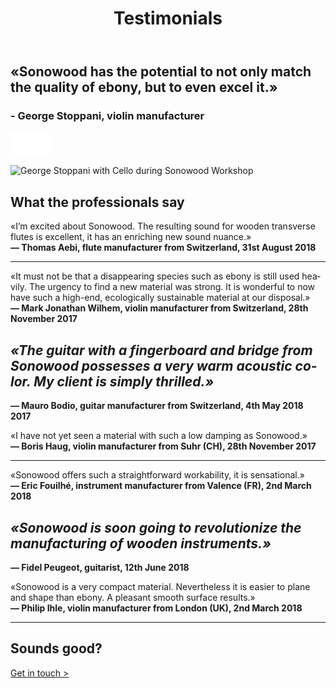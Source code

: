 ﻿---
lang: fr
title: 'Testimonials'
order: 2
---

<div class="full-width-kenburns">
<div class="wrap-bg-image">

## «Sonowood has the potential to not only match the quality of ebony, but to even excel it.»

### \- George Stoppani, violin manufacturer

![arrow down](/assets/images/arrow-d-white.svg)

</div>
<img srcset="/assets/images/testimonial_cover2_2x.jpg"
     src="/assets/images/testimonial_cover2.jpg" alt="George Stoppani with Cello during Sonowood Workshop">
</div>

<div class="full-width">
<div class="wrap -cols2">

## What the professionals say

«I’m excited about Sonowood. The resulting sound for wooden transverse
flutes is excellent, it has an enriching new sound nuance.»  
**— Thomas Aebi, flute manufacturer from Switzerland, 31st August 2018**

-----


«It must not be that a disappearing species such as ebony is still used
heavily. The urgency to find a new material was strong. It is wonderful
to now have such a high-end, ecologically sustainable material at our
disposal.»  
**— Mark Jonathan Wilhem, violin manufacturer from Switzerland, 28th
November 2017**

</div>
</div>

<div class="full-width-grey">
<div class="wrap -cols2">

## *«The guitar with a fingerboard and bridge from Sonowood possesses a very warm acoustic color. My client is simply thrilled.»*

**— Mauro Bodio, guitar manufacturer from Switzerland, 4th May 2018
2017**

</div>
</div>

<div class="full-width">
<div class="wrap -cols2">


«I have not yet seen a material with such a low damping as Sonowood.»  
**— Boris Haug, violin manufacturer from Suhr (CH), 28th November 2017**

-----

«Sonowood offers such a straightforward workability, it is sensational.»  
**— Eric Fouilhé, instrument manufacturer from Valence (FR), 2nd March
2018**

</div>
</div>

<div class="full-width-red">
<div class="wrap -cols2">

## *«Sonowood is soon going to revolutionize the manufacturing of wooden instruments.»*

**— Fidel Peugeot, guitarist, 12th June 2018**

</div>
</div>

<div class="full-width">
<div class="wrap -cols2">


«Sonowood is a very compact material. Nevertheless it is easier to plane and shape than ebony. A pleasant smooth surface results.»  
**— Philip Ihle, violin manufacturer from London (UK), 2nd March 2018**

-----


## Sounds good?

<a class="btn -red" href="/en/contact">Get in touch ></a>

</div>
</div>
